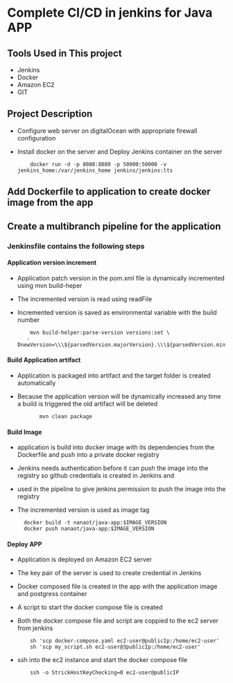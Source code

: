 # Complete CI/CD in jenkins for Java APP
## Tools Used in This project
* Jenkins
* Docker
* Amazon EC2
* GIT
## Project Description
* Configure web server on digitalOcean with appropriate firewall configuration
* Install docker on the server and Deploy Jenkins container on the server
  
          docker run -d -p 8080:8080 -p 50000:50000 -v jenkins_home:/var/jenkins_home jenkins/jenkins:lts
## Add Dockerfile to application to create docker image from the app

## Create a multibranch pipeline for the application
### Jenkinsfile contains the following steps
#### Application version increment
* Application patch version in the pom.xml file is dynamically incremented using mvn build-heper
* The incremented version is read using readFile
* Incremented version is saved as environmental variable with the build number
            
          mvn build-helper:parse-version versions:set \
         -DnewVersion=\\\${parsedVersion.majorVersion}.\\\${parsedVersion.minorVersion}.\\\${parsedVersion.nextIncrementalVersion}versions:commit

#### Build Application artifact
 * Application is packaged into artifact and the target folder is created automatically 
 * Because the application version will be dynamically increased any time a build is triggered the old artifact will be deleted
   
              mvn clean package
#### Build Image
* application is build into docker image with its dependencies from the Dockerfile and push into a private docker registry
* Jenkins needs authentication before it can push the image into the registry so github credentials is created in Jenkins and
* used in the pipeline to give jenkins permission to push the image into the registry
* The incremented version is used as image tag

        docker build -t nanaot/java-app:$IMAGE_VERSION
        docker push nanaot/java-app:$IMAGE_VERSION

#### Deploy APP
* Application is deployed on Amazon EC2 server
* The key pair of the server is used to create credential in Jenkins
* Docker composed file is created in the app with the application image and postgress container
* A script to start the docker compose file is created
* Both the docker compose file and script are coppied to the ec2 server from jenkins

          sh 'scp docker-compose.yaml ec2-user@publicIp:/home/ec2-user'
          sh 'scp my_script.sh ec2-user@3publicIp:/home/ec2-user'
  
* ssh into the ec2 instance and start the docker compose file
  
          ssh -o StrickHostKeyChecking=0 ec2-user@publicIP
